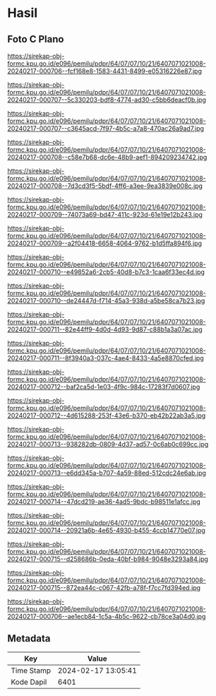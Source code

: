 # Hasil

## Foto C Plano

https://sirekap-obj-formc.kpu.go.id/e096/pemilu/pdpr/64/07/07/10/21/6407071021008-20240217-000706--fcf168e8-1583-4431-8499-e05316226e87.jpg

https://sirekap-obj-formc.kpu.go.id/e096/pemilu/pdpr/64/07/07/10/21/6407071021008-20240217-000707--5c330203-bdf8-4774-ad30-c5bb6deacf0b.jpg

https://sirekap-obj-formc.kpu.go.id/e096/pemilu/pdpr/64/07/07/10/21/6407071021008-20240217-000707--c3645acd-7f97-4b5c-a7a8-470ac26a9ad7.jpg

https://sirekap-obj-formc.kpu.go.id/e096/pemilu/pdpr/64/07/07/10/21/6407071021008-20240217-000708--c58e7b68-dc6e-48b9-aef1-894209234742.jpg

https://sirekap-obj-formc.kpu.go.id/e096/pemilu/pdpr/64/07/07/10/21/6407071021008-20240217-000708--7d3cd3f5-5bdf-4ff6-a3ee-9ea3839e008c.jpg

https://sirekap-obj-formc.kpu.go.id/e096/pemilu/pdpr/64/07/07/10/21/6407071021008-20240217-000709--74073a69-bd47-411c-923d-61e19e12b243.jpg

https://sirekap-obj-formc.kpu.go.id/e096/pemilu/pdpr/64/07/07/10/21/6407071021008-20240217-000709--a2f04418-6658-4064-9762-b1d5ffa894f6.jpg

https://sirekap-obj-formc.kpu.go.id/e096/pemilu/pdpr/64/07/07/10/21/6407071021008-20240217-000710--e49852a6-2cb5-40d8-b7c3-1caa6f33ec4d.jpg

https://sirekap-obj-formc.kpu.go.id/e096/pemilu/pdpr/64/07/07/10/21/6407071021008-20240217-000710--de24447d-f714-45a3-938d-a5be58ca7b23.jpg

https://sirekap-obj-formc.kpu.go.id/e096/pemilu/pdpr/64/07/07/10/21/6407071021008-20240217-000711--82e44ff9-4d0d-4d93-9d87-c88b1a3a07ac.jpg

https://sirekap-obj-formc.kpu.go.id/e096/pemilu/pdpr/64/07/07/10/21/6407071021008-20240217-000711--8f3940a3-037c-4ae4-8433-4a5e8870cfed.jpg

https://sirekap-obj-formc.kpu.go.id/e096/pemilu/pdpr/64/07/07/10/21/6407071021008-20240217-000712--baf2ca5d-1e03-4f9c-984c-17283f7d0607.jpg

https://sirekap-obj-formc.kpu.go.id/e096/pemilu/pdpr/64/07/07/10/21/6407071021008-20240217-000712--4d615288-253f-43e6-b370-eb42b22ab3a5.jpg

https://sirekap-obj-formc.kpu.go.id/e096/pemilu/pdpr/64/07/07/10/21/6407071021008-20240217-000713--938282db-0809-4d37-ad57-0c6ab0c699cc.jpg

https://sirekap-obj-formc.kpu.go.id/e096/pemilu/pdpr/64/07/07/10/21/6407071021008-20240217-000713--e6dd345a-b707-4a59-88ed-512cdc24e6ab.jpg

https://sirekap-obj-formc.kpu.go.id/e096/pemilu/pdpr/64/07/07/10/21/6407071021008-20240217-000714--47dcd219-ae36-4ad5-9bdc-b98511e1afcc.jpg

https://sirekap-obj-formc.kpu.go.id/e096/pemilu/pdpr/64/07/07/10/21/6407071021008-20240217-000714--20921a6b-4e65-4930-b455-4ccb14770e07.jpg

https://sirekap-obj-formc.kpu.go.id/e096/pemilu/pdpr/64/07/07/10/21/6407071021008-20240217-000715--d258686b-0eda-40bf-b984-9048e3293a84.jpg

https://sirekap-obj-formc.kpu.go.id/e096/pemilu/pdpr/64/07/07/10/21/6407071021008-20240217-000715--872ea44c-c067-42fb-a78f-f7cc7fd394ed.jpg

https://sirekap-obj-formc.kpu.go.id/e096/pemilu/pdpr/64/07/07/10/21/6407071021008-20240217-000706--ae1ecb84-1c5a-4b5c-9622-cb78ce3a04d0.jpg


## Metadata

| Key        | Value               |
| ---------- | ------------------- |
| Time Stamp | 2024-02-17 13:05:41 |
| Kode Dapil | 6401                |



